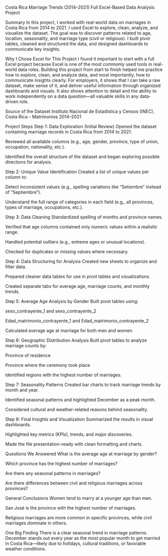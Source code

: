 Costa Rica Marriage Trends (2014–2021)
Full Excel-Based Data Analysis Project

Summary
In this project, I worked with real-world data on marriages in Costa Rica from 2014 to 2021. I used Excel to explore, clean, analyze, and visualize the dataset. The goal was to discover patterns related to age, location, seasonality, and marriage type (civil or religious). I built pivot tables, cleaned and structured the data, and designed dashboards to communicate key insights.

Why I Chose Excel for This Project
I found it important to start with a full Excel project because Excel is one of the most commonly used tools in real-world data roles. Building this project from start to finish helped me practice how to explore, clean, and analyze data, and most importantly, how to communicate insights clearly. For employers, it shows that I can take a raw dataset, make sense of it, and deliver useful information through organized dashboards and visuals. It also shows attention to detail and the ability to work independently on a data question—all valuable skills in any data-driven role.

Source of the Dataset
Instituto Nacional de Estadística y Censos (INEC), Costa Rica – Matrimonios 2014–2021

Project Steps
Step 1: Data Exploration (Initial Review)
Opened the dataset containing marriage records in Costa Rica from 2014 to 2021.

Reviewed all available columns (e.g., age, gender, province, type of union, occupation, nationality, etc.).

Identified the overall structure of the dataset and began exploring possible directions for analysis.

Step 2: Unique Value Identification
Created a list of unique values per column to:

Detect inconsistent values (e.g., spelling variations like “Setiembre” instead of “Septiembre”).

Understand the full range of categories in each field (e.g., all provinces, types of marriage, occupations, etc.).

Step 3: Data Cleaning
Standardized spelling of months and province names.

Verified that age columns contained only numeric values within a realistic range.

Handled potential outliers (e.g., extreme ages or unusual locations).

Checked for duplicates or missing values where necessary.

Step 4: Data Structuring for Analysis
Created new sheets to organize and filter data.

Prepared cleaner data tables for use in pivot tables and visualizations.

Created separate tabs for average age, marriage counts, and monthly trends.

Step 5: Average Age Analysis by Gender
Built pivot tables using:

sexo_contrayente_1 and sexo_contrayente_2

Edad_matrimonio_contrayente_1 and Edad_matrimonio_contrayente_2

Calculated average age at marriage for both men and women.

Step 6: Geographic Distribution Analysis
Built pivot tables to analyze marriage counts by:

Province of residence

Province where the ceremony took place

Identified regions with the highest number of marriages.

Step 7: Seasonality Patterns
Created bar charts to track marriage trends by month and year.

Identified seasonal patterns and highlighted December as a peak month.

Considered cultural and weather-related reasons behind seasonality.

Step 8: Final Insights and Visualization
Summarized the results in visual dashboards.

Highlighted key metrics (KPIs), trends, and major discoveries.

Made the file presentation-ready with clean formatting and charts.

Questions We Answered
What is the average age at marriage by gender?

Which province has the highest number of marriages?

Are there any seasonal patterns in marriages?

Are there differences between civil and religious marriages across provinces?

General Conclusions
Women tend to marry at a younger age than men.

San José is the province with the highest number of marriages.

Religious marriages are more common in specific provinces, while civil marriages dominate in others.

One Big Finding
There is a clear seasonal trend in marriage patterns. December stands out every year as the most popular month to get married in Costa Rica—likely due to holidays, cultural traditions, or favorable weather conditions.
